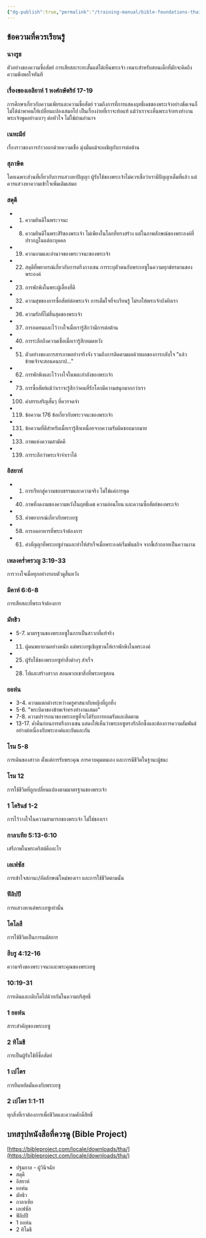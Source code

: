 ```yaml
---
{"dg-publish":true,"permalink":"/training-manual/bible-foundations-thai/"}
---
```


## ข้อความที่ควรเรียนรู้

### นางรูธ
ตัวอย่างของความซื่อสัตย์ การเสียสละระยะสั้นแต่ได้เห็นพระเจ้า เหมาะสำหรับสอนเด็กที่มักจะคิดถึงความพึงพอใจทันที

### เรื่องของเอลียาห์ 1 พงศ์กษัตริย์ 17-19
การศึกษาเกี่ยวกับความเพียรและความซื่อสัตย์ รวมถึงการที่การแสดงฤทธิ์เดชของพระเจ้าอย่างชัดเจนก็ไม่ได้นำพาคนให้เปลี่ยนแปลงเสมอไป เป็นเรื่องง่ายที่เราจะท้อแท้ แม้ว่าเราจะเห็นพระเจ้าทรงทำงาน พระเจ้าพูดอย่างเบาๆ ต่อหัวใจ ไม่ใช่ผ่านอำนาจ

### เนหะมีย์
เรื่องราวของการก้าวออกด้วยความเชื่อ มุ่งมั่นแม้จะเผชิญกับการต่อต้าน

### สุภาษิต
โดยเฉพาะส่วนที่เกี่ยวกับการแสวงหาปัญญา ผู้รับใช้ของพระเจ้าไม่ควรเชื่อว่าเรามีปัญญาเต็มที่แล้ว แต่ควรแสวงหาความเข้าใจเพิ่มเติมเสมอ

### สดุดี
- 1. ความยินดีในพระวจนะ
- 8. ความยินดีในพระสิริของพระเจ้า ไม่เพียงในโลกที่ทรงสร้าง แต่ในภาพลักษณ์ของพระองค์ที่ปรากฏในแต่ละบุคคล
- 19. ความงามและอำนาจของพระวจนะของพระเจ้า
- 22. สดุดีที่พยากรณ์เกี่ยวกับการตรึงกางเขน การระบุตัวตนกับพระเยซูในความทุกข์ทรมานของพระองค์
- 23. การพักพิงในพระผู้เลี้ยงที่ดี
- 32. ความสุขของการซื่อสัตย์ต่อพระเจ้า การเต็มใจที่จะเรียนรู้ ไม่รอให้พระเจ้าบังคับเรา
- 36. ความรักที่ไม่สิ้นสุดของพระเจ้า
- 37. การอดทนและไว้วางใจเมื่อเรารู้สึกว่ามีการต่อต้าน
- 40. การระลึกถึงความเชื่อเมื่อเรารู้สึกหมดหวัง
- 51. ตัวอย่างของการสารภาพอย่างจริงจัง รวมถึงการติดตามผลด้วยผลของการกลับใจ "แล้วข้าพเจ้าจะสอนคนบาป..."
- 62. การพักพิงและไว้วางใจในพละกำลังของพระเจ้า
- 73. การซื่อสัตย์แม้ว่าเราจะรู้สึกว่าคนที่รักโลกมีความสนุกมากกว่าเรา
- 100. คำสรรเสริญสั้นๆ ที่ควรจดจำ
- 119. ข้อความ 176 ข้อเกี่ยวกับพระวจนะของพระเจ้า
- 131. ข้อความที่ดีสำหรับเมื่อเรารู้สึกเหนื่อยจากความรับผิดชอบมากมาย
- 133. ภาพแห่งความสามัคคี
- 139. การระลึกว่าพระเจ้าจำเราได้

### อิสยาห์
- 1. การเรียกสู่ความชอบธรรมและความจริง ไม่ใช่แค่การพูด
- 40. ภาพที่งดงามของความหวังในฤทธิ์เดช ความอ่อนโยน และความซื่อสัตย์ของพระเจ้า
- 53. คำพยากรณ์เกี่ยวกับพระเยซู
- 58. การอดอาหารที่พระเจ้าต้องการ
- 61. คำสัญญาที่พระเยซูอ่านและทำให้สำเร็จเมื่อพระองค์เริ่มพันธกิจ จากขี้เถ้ากลายเป็นความงาม

### เพลงคร่ำครวญ 3:19-33
การวางใจเมื่อทุกอย่างรอบตัวดูสิ้นหวัง

### มีคาห์ 6:6-8
การเสียสละที่พระเจ้าต้องการ

### มัทธิว
- 5-7. มาตรฐานของพระเยซูในการเป็นสาวกที่แท้จริง
- 11. ผู้คนพยายามอย่างหนัก แต่พระเยซูเชิญชวนให้เราพักพิงในพระองค์
- 25. ผู้รับใช้ของพระเยซูทำสิ่งต่างๆ สำเร็จ
- 28. ไปและสร้างสาวก สอนพวกเขาสิ่งที่พระเยซูสอน

### ยอห์น
- 3-4. ความแตกต่างระหว่างครูศาสนากับหญิงที่ถูกทิ้ง
- 5-6. "พระบิดาของข้าพเจ้าทรงทำงานเสมอ"
- 7-8. ความปรารถนาของพระเยซูที่จะได้รับการยอมรับและติดตาม
- 13-17. ค่ำคืนก่อนการตรึงกางเขน แสดงให้เห็นว่าพระเยซูทรงรักลึกซึ้งและต้องการความสัมพันธ์อย่างต่อเนื่องกับพระองค์และกันและกัน

### โรม 5-8
การเดินของสาวก ตั้งแต่การรับพระคุณ การควบคุมตนเอง และการมีชีวิตในฐานะผู้ชนะ

### โรม 12
การใช้ชีวิตที่ถูกเปลี่ยนแปลงตามมาตรฐานของพระเจ้า

### 1 โครินธ์ 1-2
การไว้วางใจในความสามารถของพระเจ้า ไม่ใช่ของเรา

### กาลาเทีย 5:13-6:10
เสรีภาพในพระคริสต์คืออะไร

### เอเฟซัส
การเข้าใจสถานะ/อัตลักษณ์ใหม่ของเรา และการใช้ชีวิตตามนั้น

### ฟีลิปปี
การแสวงหาแต่พระเยซูเท่านั้น

### โคโลสี
การใช้ชีวิตเป็นการนมัสการ

### ฮีบรู 4:12-16
ความจริงของพระวจนะและพระคุณของพระเยซู

### 10:19-31
การเดินและเติบโตไปด้วยกันในความบริสุทธิ์

### 1 ยอห์น
สาระสำคัญของพระเยซู

### 2 ทิโมธี
การเป็นผู้รับใช้ที่ซื่อสัตย์

### 1 เปโตร
การยืนหยัดมั่นคงกับพระเยซู

### 2 เปโตร 1:1-11
ทุกสิ่งที่เราต้องการเพื่อชีวิตและความศักดิ์สิทธิ์

## บทสรุปหนังสือที่ควรดู (Bible Project)

[https://bibleproject.com/locale/downloads/tha/](https://bibleproject.com/locale/downloads/tha/)

- ปฐมกาล - ผู้วินิจฉัย
- สดุดี
- อิสยาห์
- ยอห์น
- มัทธิว
- กาลาเทีย
- เอเฟซัส
- ฟีลิปปี
- 1 ยอห์น
- 2 ทิโมธี
